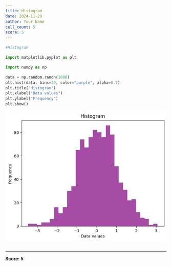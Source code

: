 ```yaml
---
title: Histogram
date: 2024-11-29
author: Your Name
cell_count: 5
score: 5
---
```


```python
#Histogram
```


```python
import matplotlib.pyplot as plt
```


```python
import numpy as np
```


```python
data = np.random.randn(1000)
plt.hist(data, bins=30, color="purple", alpha=0.7)
plt.title("Histogram")
plt.xlabel("Data values")
plt.ylabel("Frequency")
plt.show()
```


    
![png](Histogram_files/Histogram_3_0.png)
    



```python

```


---
**Score: 5**
